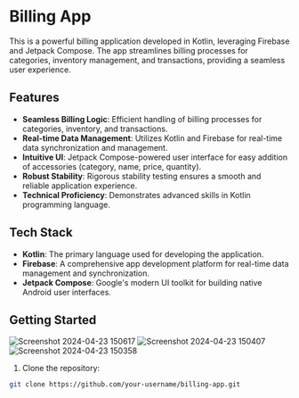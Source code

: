 # Billing App

This is a powerful billing application developed in Kotlin, leveraging Firebase and Jetpack Compose. The app streamlines billing processes for categories, inventory management, and transactions, providing a seamless user experience.

## Features

- **Seamless Billing Logic**: Efficient handling of billing processes for categories, inventory, and transactions.
- **Real-time Data Management**: Utilizes Kotlin and Firebase for real-time data synchronization and management.
- **Intuitive UI**: Jetpack Compose-powered user interface for easy addition of accessories (category, name, price, quantity).
- **Robust Stability**: Rigorous stability testing ensures a smooth and reliable application experience.
- **Technical Proficiency**: Demonstrates advanced skills in Kotlin programming language.

## Tech Stack

- **Kotlin**: The primary language used for developing the application.
- **Firebase**: A comprehensive app development platform for real-time data management and synchronization.
- **Jetpack Compose**: Google's modern UI toolkit for building native Android user interfaces.

## Getting Started
![Screenshot 2024-04-23 150617](https://github.com/DIvineJMd/SataGuruRetailApp/assets/101663425/b3fd1681-b04b-4685-832e-50df3d1b3cfc)
![Screenshot 2024-04-23 150407](https://github.com/DIvineJMd/SataGuruRetailApp/assets/101663425/0b12bc79-54dd-4133-8713-ee189576fc51)
![Screenshot 2024-04-23 150358](https://github.com/DIvineJMd/SataGuruRetailApp/assets/101663425/3efe3192-2be1-40fb-9915-d9a1df149582)

1. Clone the repository:

```bash
git clone https://github.com/your-username/billing-app.git
